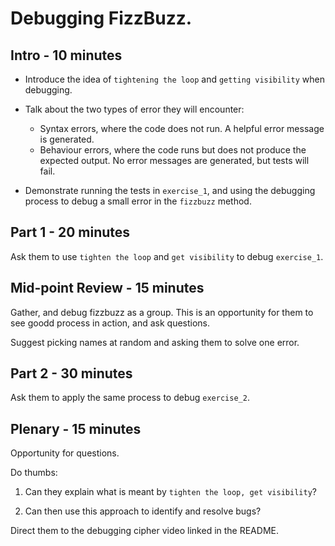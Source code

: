 # Debugging FizzBuzz.

## Intro - 10 minutes

- Introduce the idea of `tightening the loop` and `getting visibility` when debugging.

- Talk about the two types of error they will encounter:
  - Syntax errors, where the code does not run. A helpful error message is generated.
  - Behaviour errors, where the code runs but does not produce the expected output. No error messages are generated, but tests will fail.

- Demonstrate running the tests in `exercise_1`, and using the debugging process to debug a small error in the `fizzbuzz` method.

## Part 1 - 20 minutes

Ask them to use `tighten the loop` and `get visibility` to debug `exercise_1`.

## Mid-point Review - 15 minutes

Gather, and debug fizzbuzz as a group. This is an opportunity for them to see goodd process in action, and ask questions.

Suggest picking names at random and asking them to solve one error.

## Part 2 - 30 minutes

Ask them to apply the same process to debug `exercise_2`.

## Plenary - 15 minutes

Opportunity for questions.

Do thumbs:

1. Can they explain what is meant by `tighten the loop, get visibility`?

2. Can then use this approach to identify and resolve bugs?

Direct them to the debugging cipher video linked in the README.
